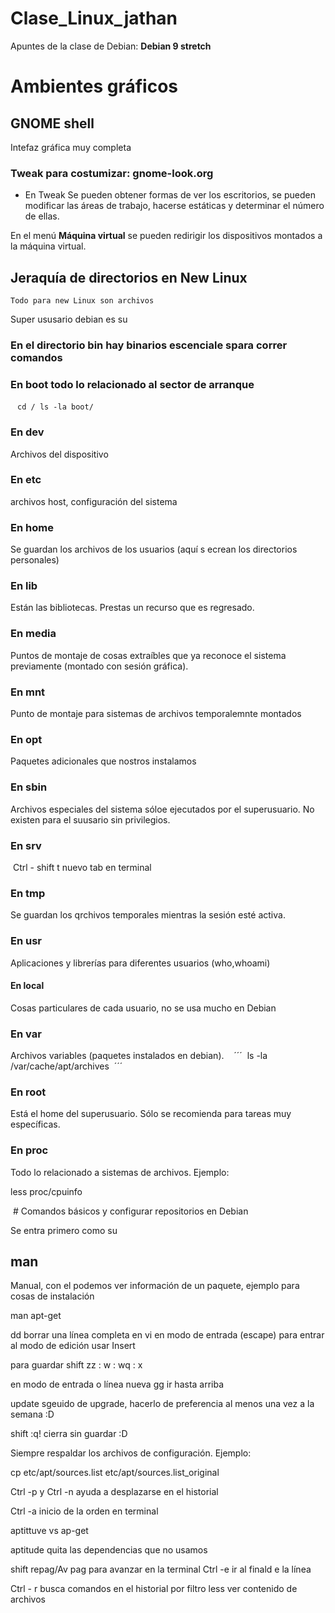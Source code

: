 # Clase_Linux_jathan
Apuntes de la clase de Debian: **Debian 9 stretch**


# Ambientes gráficos

## GNOME shell

Intefaz gráfica muy completa

### Tweak para costumizar: gnome-look.org

- En Tweak Se pueden obtener formas de ver los escritorios, se pueden modificar las áreas de trabajo, hacerse estáticas y determinar el número de ellas. 

En el menú **Máquina virtual** se pueden redirigir los dispositivos montados a la máquina virtual.

## Jeraquía de directorios en New Linux

	Todo para new Linux son archivos
  
  
  Super ususario debian es su
  
  ### En el directorio bin hay binarios escenciale spara correr comandos
  
  ### En boot todo lo relacionado al sector de arranque
  
  ```
  cd /
  ls -la boot/
  ```
  ### En dev
  
  Archivos del dispositivo
  
  ### En etc
  
 archivos host, configuración del sistema
 
 ### En home
 
 Se guardan los archivos de los usuarios (aquí s ecrean los directorios personales)
 
 ### En lib
 
 Están las bibliotecas. Prestas un recurso que es regresado.
 
 ### En media
 
 Puntos de montaje de cosas extraíbles que ya reconoce el sistema previamente (montado con sesión gráfica).
 
 ### En mnt
 
 Punto de montaje para sistemas de archivos temporalemnte montados
 
 ### En opt
 
 Paquetes adicionales que nostros instalamos
 
 ### En sbin
 
 Archivos especiales del sistema sóloe ejecutados por el superusuario. No existen para el suusario sin privilegios.
 
 ### En srv
 
  Ctrl - shift t nuevo tab en terminal
  
  ### En tmp
  
  Se guardan los qrchivos temporales mientras la sesión esté activa.
  
  ### En usr
  
  Aplicaciones y librerías para diferentes usuarios (who,whoami)
  
  #### En local
  
  Cosas particulares de cada usuario, no se usa mucho en Debian
  
  ### En var
  
  Archivos variables (paquetes instalados en debian). 
  
  ´´´
  ls -la /var/cache/apt/archives
  ´´´
  
  ### En root 
  
  Está el home del superusuario. Sólo se recomienda para tareas muy específicas. 
  
  ### En proc
  
  Todo lo relacionado a sistemas de archivos. Ejemplo:
  
  less proc/cpuinfo
  
  # Comandos básicos y configurar repositorios en Debian
  
  Se entra primero como su
  
  ## man
  Manual, con el podemos ver información de un paquete, ejemplo para cosas de instalación
  
  man apt-get 
  
  dd borrar una línea completa en vi en modo de entrada (escape)
  para entrar al modo de edición usar Insert
  
  para guardar
  shift zz
  : w
  : wq
  : x
  
  en modo de entrada
  o línea nueva
  gg ir hasta arriba
  
  update sgeuido de upgrade, hacerlo de preferencia al menos una vez a la semana :D
  
  
  shift :q! cierra sin guardar :D
  
  Siempre respaldar los archivos de configuración. Ejemplo:
  
  cp etc/apt/sources.list etc/apt/sources.list_original
  
  Ctrl -p y Ctrl -n ayuda a desplazarse en el historial
  
  Ctrl -a inicio de la orden en terminal
  
  aptittuve vs ap-get
  
  aptitude quita las dependencias que no usamos
  
  shift repag/Av pag para avanzar en la terminal
  Ctrl -e ir al finald e la línea

 Ctrl - r busca comandos en el historial por filtro
less ver contenido de archivos

